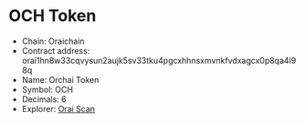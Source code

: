 


# OCH Token
- Chain: Oraichain
- Contract address: orai1hn8w33cqvysun2aujk5sv33tku4pgcxhhnsxmvnkfvdxagcx0p8qa4l98q
- Name: Orchai Token
- Symbol: OCH
- Decimals: 6
- Explorer: [Orai Scan](https://scan.orai.io/smart-contract/orai1hn8w33cqvysun2aujk5sv33tku4pgcxhhnsxmvnkfvdxagcx0p8qa4l98q)


